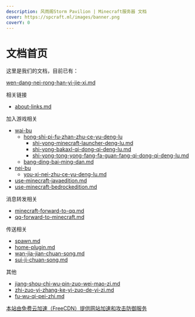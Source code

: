 ```yaml
---
description: 风雨阁Storm Pavilion | Minecraft服务器 文档
cover: https://spcraft.ml/images/banner.png
coverY: 0
---
```


# 文档首页

这里是我们的文档，目前已有：

[wen-dang-nei-rong-han-yi-jie-xi.md](wen-dang-nei-rong-han-yi-jie-xi.md "mention")

相关链接

* [about-links.md](about-links.md "mention")

加入游戏相关

* [wai-bu](jia-ru-you-xi/wai-bu/ "mention")
  * [hong-shi-pi-fu-zhan-zhu-ce-yu-deng-lu](jia-ru-you-xi/wai-bu/hong-shi-pi-fu-zhan-zhu-ce-yu-deng-lu/ "mention")
    * [shi-yong-minecraft-launcher-deng-lu.md](jia-ru-you-xi/wai-bu/hong-shi-pi-fu-zhan-zhu-ce-yu-deng-lu/shi-yong-minecraft-launcher-deng-lu.md "mention")
    * [shi-yong-bakaxl-qi-dong-qi-deng-lu.md](jia-ru-you-xi/wai-bu/hong-shi-pi-fu-zhan-zhu-ce-yu-deng-lu/shi-yong-bakaxl-qi-dong-qi-deng-lu.md "mention")
    * [shi-yong-tong-yong-fang-fa-guan-fang-qi-dong-qi-deng-lu.md](jia-ru-you-xi/wai-bu/hong-shi-pi-fu-zhan-zhu-ce-yu-deng-lu/shi-yong-tong-yong-fang-fa-guan-fang-qi-dong-qi-deng-lu.md "mention")
  * [bang-ding-bai-ming-dan.md](jia-ru-you-xi/wai-bu/bang-ding-bai-ming-dan.md "mention")
* [nei-bu](jia-ru-you-xi/nei-bu/ "mention")
  * [you-xi-nei-zhu-ce-yu-deng-lu.md](jia-ru-you-xi/nei-bu/you-xi-nei-zhu-ce-yu-deng-lu.md "mention")
* [use-minecraft-javaedition.md](jia-ru-you-xi/use-minecraft-javaedition.md "mention")
* [use-minecraft-bedrockedition.md](jia-ru-you-xi/use-minecraft-bedrockedition.md "mention")

消息转发相关

* [minecraft-forward-to-qq.md](chat-forward/minecraft-forward-to-qq.md "mention")
* [qq-forward-to-minecraft.md](chat-forward/qq-forward-to-minecraft.md "mention")

传送相关

* [spawn.md](teleport/spawn.md "mention")
* [home-plugin.md](teleport/home-plugin.md "mention")
* [wan-jia-jian-chuan-song.md](teleport/wan-jia-jian-chuan-song.md "mention")
* [sui-ji-chuan-song.md](teleport/sui-ji-chuan-song.md "mention")

其他

* [jiang-shou-chi-wu-pin-zuo-wei-mao-zi.md](qi-ta/jiang-shou-chi-wu-pin-zuo-wei-mao-zi.md "mention")
* [zhi-zuo-yi-zhang-ke-yi-zuo-de-yi-zi.md](qi-ta/zhi-zuo-yi-zhang-ke-yi-zuo-de-yi-zi.md "mention")
* [fu-wu-qi-pei-zhi.md](qi-ta/fu-wu-qi-pei-zhi.md "mention")



[本站由免费云加速（FreeCDN）提供网站加速和攻击防御服务](http://www.freecdn.pw/?zzwz)
